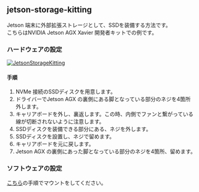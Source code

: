 ## jetson-storage-kitting
Jetson 端末に外部拡張ストレージとして、SSDを装備する方法です。   
こちらはNVIDIA Jetson AGX Xavier 開発者キットでの例です。   

### ハードウェアの設定

[![JetsonStorageKitting](https://img.youtube.com/vi/zxjZqU0p2yY/0.jpg)](https://www.youtube.com/watch?v=zxjZqU0p2yY)

#### 手順
1. NVMe 接続のSSDディスクを用意します。
2. ドライバーでJetson AGX の裏側にある脚となっている部分のネジを4箇所外します。
3. キャリアボードを外し、裏返します。この時、内側でファンと繋がっている線が切断されないように注意します。
4. SSDディスクを装備できる部分にある、ネジを外します。
5. SSDディスクを設置し、ネジで留めます。
6. キャリアボードを元に戻します。
7. Jetson AGX の裏側にあった脚となっている部分のネジを4箇所、留めます。

### ソフトウェアの設定
[こちら](https://github.com/latonaio/jetson-disk-mounting)の手順でマウントをしてください。   
